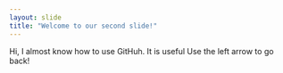 ```yaml
---
layout: slide
title: "Welcome to our second slide!"
---
```

Hi, I almost know how to use GitHuh. It is useful
Use the left arrow to go back!
